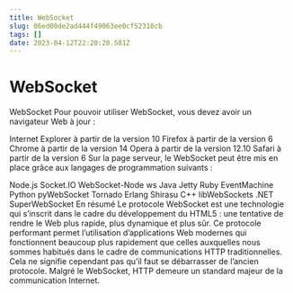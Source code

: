 ```yaml
---
title: WebSocket
slug: 06ed00de2ad444f49063ee0cf52318cb
tags: []
date: 2023-04-12T22:20:20.581Z
---
```


# WebSocket

WebSocket
Pour pouvoir utiliser WebSocket, vous devez avoir un navigateur Web à jour :

Internet Explorer à partir de la version 10
Firefox à partir de la version 6
Chrome à partir de la version 14
Opera à partir de la version 12.10
Safari à partir de la version 6
Sur la page serveur, le WebSocket peut être mis en place grâce aux langages de programmation suivants :

Node.js
Socket.IO
WebSocket-Node
ws
Java
Jetty
Ruby
EventMachine
Python
pyWebSocket
Tornado
Erlang
Shirasu
C++
libWebSockets
.NET
SuperWebSocket
En résumé
Le protocole WebSocket est une technologie qui s’inscrit dans le cadre du développement du HTML5 : une tentative de rendre le Web plus rapide, plus dynamique et plus sûr. Ce protocole performant permet l’utilisation d’applications Web modernes qui fonctionnent beaucoup plus rapidement que celles auxquelles nous sommes habitués dans le cadre de communications HTTP traditionnelles. Cela ne signifie cependant pas qu’il faut se débarrasser de l’ancien protocole. Malgré le WebSocket, HTTP demeure un standard majeur de la communication Internet.

